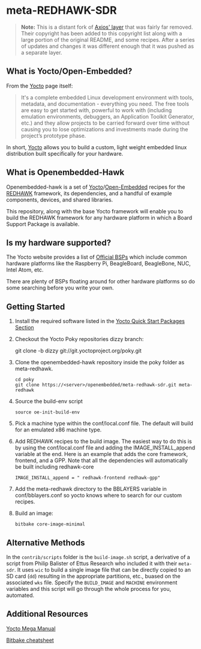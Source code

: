 meta-REDHAWK-SDR
=================

> **Note:** This is a distant fork of [Axios' layer](http://github.com/Axios-Engineering/openembedded-hawk) that was fairly far removed.  Their copyright has been added to this copyright list along with a large portion of the original README, and some recipes.  After a series of updates and changes it was different enough that it was pushed as a separate layer.

What is Yocto/Open-Embedded?
---------------------------
From the [Yocto][1] page itself:


>It's a complete embedded Linux development environment with tools, metadata, and documentation - everything you need. The free tools are easy to get started with, powerful to work with (including emulation environments, debuggers, an Application Toolkit Generator, etc.) and they allow projects to be carried forward over time without causing you to lose optimizations and investments made during the project’s prototype phase.

In short, [Yocto][1] allows you to build a custom, light weight embedded linux distribution  built specifically for your hardware. 

What is Openembedded-Hawk
--------------------------
Openembedded-hawk is a set of [Yocto][1]/[Open-Embedded][2] recipes for the [REDHAWK][3] framework, its dependencies, and a handful of example components, devices, and shared libraries.

This repository, along with the base Yocto framework will enable you to build the REDHAWK framework for any hardware platform in which a Board Support Package is available. 

Is my hardware supported?
-------------------------
The Yocto website provides a list of [Official BSPs][4] which include common hardware platforms like the Raspberry Pi, BeagleBoard, BeagleBone, NUC, Intel Atom, etc.

There are plenty of BSPs floating around for other hardware platforms so do some searching before you write your own.

Getting Started
----------------

1. Install the required software listed in the [Yocto Quick Start Packages Section][6]

2. Checkout the Yocto Poky repositories dizzy branch:

    git clone -b dizzy git://git.yoctoproject.org/poky.git


3. Clone the openembedded-hawk repository inside the poky folder as meta-redhawk.

    ```
    cd poky
    git clone https://<server>/openembedded/meta-redhawk-sdr.git meta-redhawk
    ```

4. Source the build-env script

    ```
    source oe-init-build-env
    ```

5. Pick a machine type within the conf/local.conf file. The default will build for an emulated x86 machine type.

6. Add REDHAWK recipes to the build image. The easiest way to do this is by using the conf/local.conf file and adding the IMAGE_INSTALL_append variable at the end. Here is an example that adds the core framework, frontend, and a GPP. Note that all the dependencies will automatically be built including redhawk-core

    ```
    IMAGE_INSTALL_append = " redhawk-frontend redhawk-gpp"
    ```

6. Add the meta-redhawk directory to the BBLAYERS variable in conf/bblayers.conf so yocto knows where to search for our custom recipes.

7. Build an image:

    ```
    bitbake core-image-minimal
    ```

Alternative Methods
-------------------

In the `contrib/scripts` folder is the `build-image.sh` script, a derivative of a script from Philip Balister of Ettus Research who included it with their `meta-sdr`.  It uses `wic` to build a single image file that can be directly copied to an SD card (`dd`) resulting in the appropriate partitions, etc., buased on the associated `wks` file.  Specify the `BUILD_IMAGE` and `MACHINE` environment variables and this script will go through the whole process for you, automated.

Additional Resources
--------------------

[Yocto Mega Manual][7] 

[Bitbake cheatsheet][8]

[1]: https://www.yoctoproject.org/  "Yocto Project Homepage"
[2]: http://www.openembedded.org/wiki/Main_Page  "Open-Embedded Project Homepage"
[3]: http://redhawksdr.org "REDHAWK Homepage"
[4]: https://www.yoctoproject.org/downloads/bsps?release=All&title= "Board Support Package List"
[5]: https://github.com/EttusResearch/meta-ettus "Ettus BSP"
[6]: http://www.yoctoproject.org/docs/current/yocto-project-qs/yocto-project-qs.html#packages "Required Packages"
[7]: http://www.yoctoproject.org/docs/latest/mega-manual/mega-manual.html "Yocto Mega Manual"
[8]: http://www.openembedded.org/wiki/Bitbake_cheat_sheet "Bitbake Cheat Sheet"
